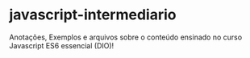 # javascript-intermediario
Anotações, Exemplos e arquivos sobre o conteúdo ensinado no curso Javascript ES6 essencial (DIO)!
